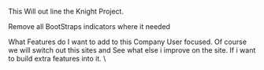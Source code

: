  This Will out line the Knight Project. 

 Remove all BootStraps indicators where it needed 

 What Features do I want to add to this Company
  User focused.  Of course we will switch out this sites and See what else i improve on the site. 
   If i want to build extra features into it. \